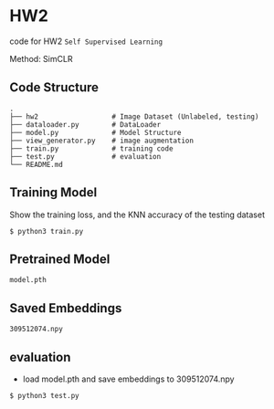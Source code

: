 # HW2
code for HW2 `Self Supervised Learning`

Method: SimCLR


## Code Structure
    .
    ├── hw2                  # Image Dataset (Unlabeled, testing)
    ├── dataloader.py        # DataLoader
    ├── model.py             # Model Structure
    ├── view_generator.py    # image augmentation
    ├── train.py             # training code
    ├── test.py              # evaluation
    └── README.md


## Training Model
Show the training loss, and the KNN accuracy of the testing dataset
```
$ python3 train.py
```
## Pretrained Model
`model.pth`
## Saved Embeddings
`309512074.npy`
## evaluation
* load model.pth and 
save embeddings to 309512074.npy
```
$ python3 test.py 
```